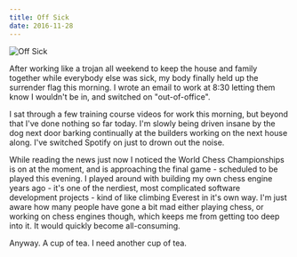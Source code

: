 ```yaml
---
title: Off Sick
date: 2016-11-28
---
```


![Off Sick](https://source.unsplash.com/y7GlIdTUOvo/1600x900)

After working like a trojan all weekend to keep the house and family together while everybody else was sick, my body finally held up the surrender flag this morning. I wrote an email to work at 8:30 letting them know I wouldn't be in, and switched on "out-of-office".

I sat through a few training course videos for work this morning, but beyond that I've done nothing so far today. I'm slowly being driven insane by the dog next door barking continually at the builders working on the next house along. I've switched Spotify on just to drown out the noise.

While reading the news just now I noticed the World Chess Championships is on at the moment, and is approaching the final game - scheduled to be played this evening. I played around with building my own chess engine years ago - it's one of the nerdiest, most complicated software development projects - kind of like climbing Everest in it's own way. I'm just aware how many people have gone a bit mad either playing chess, or working on chess engines though, which keeps me from getting too deep into it. It would quickly become all-consuming.

Anyway. A cup of tea. I need another cup of tea.